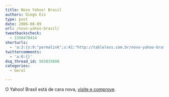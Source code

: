 ```yaml
---
title: Novo Yahoo! Brasil
authors: Diego Eis
type: post
date: 2006-08-09
url: /novo-yahoo-brasil/
tweetbackscheck:
  - 1356470414
shorturls:
  - 'a:3:{s:9:"permalink";s:41:"http://tableless.com.br/novo-yahoo-brasil";s:7:"tinyurl";s:26:"http://tinyurl.com/44j7jcc";s:4:"isgd";s:19:"http://is.gd/Pg2eus";}'
twittercomments:
  - 'a:0:{}'
dsq_thread_id: 503035808
categories:
  - Geral

---
```

O Yahoo! Brasil está de cara nova, [visite e comprove][1].

 [1]: http://br.yahoo.com/